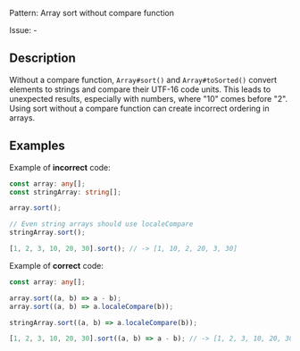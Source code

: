 Pattern: Array sort without compare function

Issue: -

## Description

Without a compare function, `Array#sort()` and `Array#toSorted()` convert elements to strings and compare their UTF-16 code units. This leads to unexpected results, especially with numbers, where "10" comes before "2". Using sort without a compare function can create incorrect ordering in arrays.

## Examples

Example of **incorrect** code:
```ts
const array: any[];
const stringArray: string[];

array.sort();

// Even string arrays should use localeCompare
stringArray.sort();

[1, 2, 3, 10, 20, 30].sort(); // -> [1, 10, 2, 20, 3, 30]
```

Example of **correct** code:
```ts
const array: any[];

array.sort((a, b) => a - b);
array.sort((a, b) => a.localeCompare(b));

stringArray.sort((a, b) => a.localeCompare(b));

[1, 2, 3, 10, 20, 30].sort((a, b) => a - b); // -> [1, 2, 3, 10, 20, 30]
```